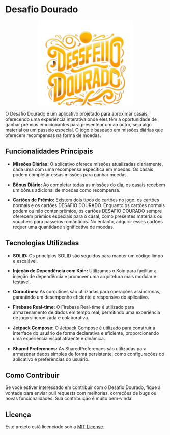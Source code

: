 # Desafio Dourado

<p align="center">
  <img src="./app/src/main/res/drawable/challenger.png" alt="Desafio Dourado" width="300">
</p>

O Desafio Dourado é um aplicativo projetado para aproximar casais, oferecendo uma experiência interativa onde eles têm a oportunidade de ganhar prêmios emocionantes para presentear um ao outro, seja algo material ou um passeio especial. O jogo é baseado em missões diárias que oferecem recompensas na forma de moedas.

## Funcionalidades Principais

- **Missões Diárias:** O aplicativo oferece missões atualizadas diariamente, cada uma com uma recompensa específica em moedas. Os casais podem completar essas missões para ganhar moedas.

- **Bônus Diário:** Ao completar todas as missões do dia, os casais recebem um bônus adicional de moedas como recompensa.

- **Cartões de Prêmio:** Existem dois tipos de cartões no jogo: os cartões normais e os cartões DESAFIO DOURADO. Enquanto os cartões normais podem ou não conter prêmios, os cartões DESAFIO DOURADO sempre oferecem prêmios especiais para o casal, como presentes materiais ou vouchers para passeios românticos. No entanto, adquirir esses cartões requer uma quantidade significativa de moedas.

## Tecnologias Utilizadas

- **SOLID:** Os princípios SOLID são seguidos para manter um código limpo e escalável.

- **Injeção de Dependência com Koin:** Utilizamos o Koin para facilitar a injeção de dependência e promover uma arquitetura mais modular e testável.

- **Coroutines:** As coroutines são utilizadas para operações assíncronas, garantindo um desempenho eficiente e responsivo do aplicativo.

- **Firebase Real-time:** O Firebase Real-time é utilizado para armazenamento de dados em tempo real, permitindo uma experiência de jogo sincronizada e colaborativa.

- **Jetpack Compose:** O Jetpack Compose é utilizado para construir a interface do usuário de forma declarativa e eficiente, proporcionando uma experiência visual atraente e dinâmica.

- **Shared Preferences:** As SharedPreferences são utilizadas para armazenar dados simples de forma persistente, como configurações do aplicativo e preferências do usuário.

## Como Contribuir

Se você estiver interessado em contribuir com o Desafio Dourado, fique à vontade para enviar pull requests com melhorias, correções de bugs ou novas funcionalidades. Sua contribuição é muito bem-vinda!

## Licença

Este projeto está licenciado sob a [MIT License](LICENSE).
